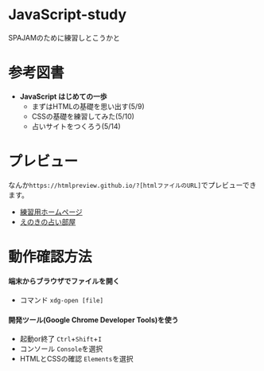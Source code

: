 # JavaScript-study
SPAJAMのために練習しとこうかと

# 参考図書

* **JavaScript はじめての一歩**
  + まずはHTMLの基礎を思い出す(5/9)
  + CSSの基礎を練習してみた(5/10)
  + 占いサイトをつくろう(5/14)
  
# プレビュー
なんか`https://htmlpreview.github.io/?[htmlファイルのURL]`でプレビューできます。<br>

* [練習用ホームページ](http://htmlpreview.github.io/?https://github.com/syu-kwsk/JavaScript-study/blob/master/html/src/homepage.html)
* [えのきの占い部屋](http://htmlpreview.github.io/?https://github.com/syu-kwsk/JavaScript-study/blob/master/html/src/fortune.html)

# 動作確認方法
 #### 端末からブラウザでファイルを開く
 *  コマンド  `xdg-open [file]`
 #### 開発ツール(Google Chrome Developer Tools)を使う
 * 起動or終了  `Ctrl`+`Shift`+`I`
 * コンソール `Console`を選択
 * HTMLとCSSの確認 `Elements`を選択
